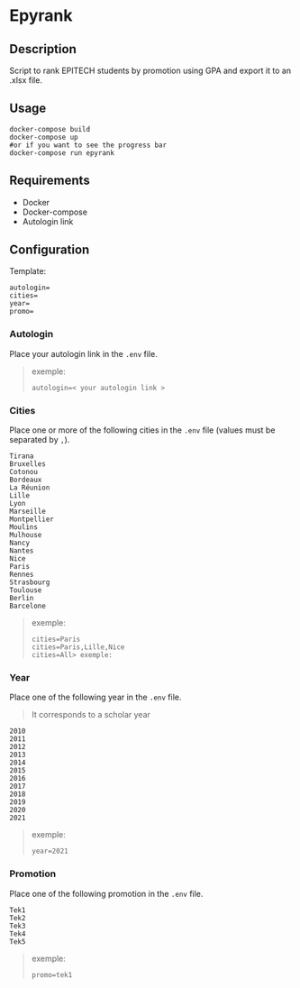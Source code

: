 # Epyrank

## Description

Script to rank EPITECH students by promotion using GPA and export it to an .xlsx file.

## Usage

```shell
docker-compose build
docker-compose up
#or if you want to see the progress bar
docker-compose run epyrank
```

## Requirements

- Docker
- Docker-compose
- Autologin link

## Configuration

Template:
```text
autologin=
cities=
year=
promo=
```


### Autologin

Place your autologin link in the `.env` file.

> exemple:
> ```text
> autologin=< your autologin link >
> ```


### Cities

Place one or more of the following cities in the `.env` file (values must be separated by `,`). 

```text
Tirana
Bruxelles
Cotonou
Bordeaux
La Réunion
Lille
Lyon
Marseille
Montpellier
Moulins
Mulhouse
Nancy
Nantes
Nice
Paris
Rennes
Strasbourg
Toulouse
Berlin
Barcelone
```

> exemple:
> ```text
> cities=Paris
> cities=Paris,Lille,Nice
> cities=All> exemple:
> ```

### Year

Place one of the following year in the `.env` file. 

> It corresponds to a scholar year

```text
2010
2011
2012
2013
2014
2015
2016
2017
2018
2019
2020
2021
```

> exemple:
> ```text
> year=2021
> ```

### Promotion

Place one of the following promotion in the `.env` file. 

```text
Tek1
Tek2
Tek3
Tek4
Tek5
```

> exemple:
> ```text
> promo=tek1
>```
